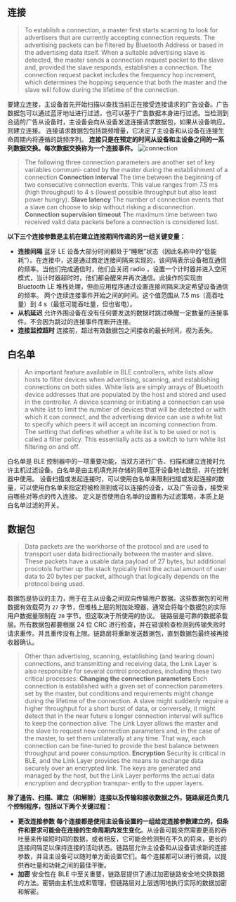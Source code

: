 ## 连接
> To establish a connection, a master first starts scanning to look for advertisers that are currently accepting connection requests. The advertising packets can be filtered by Bluetooth Address or based in the advertising data itself. When a suitable advertising slave is detected, the master sends a connection request packet to the slave and, provided the slave responds, establishes a connection. The connection request packet includes the frequency hop increment, which determines the hopping sequence that both the master and the slave will follow during the lifetime of the connection.

要建立连接，主设备首先开始扫描以查找当前正在接受连接请求的广告设备。广告数据包可以通过蓝牙地址进行过滤，也可以基于广告数据本身进行过滤。当检测到合适的广告从设备时，主设备会向从设备发送连接请求数据包，如果从设备响应，则建立连接。
连接请求数据包包括跳频增量，它决定了主设备和从设备在连接生命周期内将遵循的跳频序列。
**连接只是在预定的时间从设备和主设备之间的一系列数据交换。每次数据交换称为一个连接事件。**
![connection](https://picr.oss-cn-qingdao.aliyuncs.com/img/Pasted%20image%2020240521113715.png)

> The following three connection parameters are another set of key variables communi‐ cated by the master during the establishment of a connection
> **Connection interval**
> 	The time between the beginning of two consecutive connection events. This value ranges from 7.5 ms (high throughput) to 4 s (lowest possible throughput but also least power hungry).
> **Slave latency**
> 	The number of connection events that a slave can choose to skip without risking a disconnection.
> **Connection supervision timeout**
> 	The maximum time between two received valid data packets before a connection is considered lost.

**以下三个连接参数是主机在建立连接期间传递的另一组关键变量：**
- **连接间隔**
	蓝牙 LE 设备大部分时间都处于“睡眠”状态（因此名称中的“低能耗”）。在连接中，这是通过商定连接间隔来实现的，该间隔表示设备相互通信的频率。当他们完成通信时，他们会关闭 radio ，设置一个计时器并进入空闲模式，当计时器超时时，他们都会醒来并再次通信。此操作的实现由 Bluetooth LE 堆栈处理，但由应用程序通过设置连接间隔来决定希望设备通信的频率。
	两个连续连接事件开始之间的时间。这个值范围从 7.5 ms（高吞吐量）到 4 s（最低可能吞吐量，但也省电）。
- **从机延迟**
	允许外围设备在没有任何要发送的数据时跳过唤醒一定数量的连接事件。不会因为跳过的连接事件而断开连接。
- **连接监控超时**
	连接前，超过有效数据包之间接收的最长时间，视为丢失。
## 白名单
> An important feature available in BLE controllers, white lists allow hosts to filter devices when advertising, scanning, and establishing connections on both sides. White lists are simply arrays of Bluetooth device addresses that are populated by the host and stored and used in the controller. 
> A device scanning or initiating a connection can use a white list to limit the number of devices that will be detected or with which it can connect, and the advertising device can use a white list to specify which peers it will accept an incoming connection from. The setting that defines whether a white list is to be used or not is called a filter policy. This essentially acts as a switch to turn white list filtering on and off.

白名单是 BLE 控制器中的一项重要功能，当双方进行广告、扫描和建立连接时允许主机过滤设备。白名单是由主机填充并存储的简单蓝牙设备地址数组，并在控制器中使用。
设备扫描或发起连接时，可以使用白名单来限制扫描或发起连接的数量，可以使用白名单来指定将被检测到或可以连接的设备，以及广告设备，接受来自哪些对等点的传入连接。
定义是否使用白名单的设置称为过滤策略，本质上是白名单过滤的开关。
## 数据包
> Data packets are the workhorse of the protocol and are used to transport user data bidirectionally between the master and slave. These packets have a usable data payload of 27 bytes, but additional procotols further up the stack typically limit the actual amount of user data to 20 bytes per packet, although that logically depends on the protocol being used.

数据包是协议的主力，用于在主从设备之间双向传输用户数据。这些数据包的可用数据有效载荷为 `27` 字节，但堆栈上层的附加处理器，通常会将每个数据包的实际用户数据量限制在 `20` 字节。但这取决于所使用的协议。
链路层是可靠的数据承载层。所有数据包都要根据 24 位 CRC 进行检查，并在错误检查检测到传输失败时请求重传。并且重传没有上限。链路层将重新发送数据包，直到数据包最终被再接收器确认。
> Other than advertising, scanning, establishing (and tearing down) connections, and transmitting and receiving data, the Link Layer is also responsible for several control procedures, including these two critical processes: 
> **Changing the connection parameters**
> 	 Each connection is established with a given set of connection parameters set by the master, but conditions and requirements might change during the lifetime of the connection. A slave might suddenly require a higher throughput for a short burst of data, or conversely, it might detect that in the near future a longer connection interval will suffice to keep the connection alive. The Link Layer allows the master and the slave to request new connection parameters and, in the case of the master, to set them unilaterally at any time. That way, each connection can be fine-tuned to provide the best balance between throughput and power consumption. 
>  **Encryption** 
> 	 Security is critical in BLE, and the Link Layer provides the means to exchange data securely over an encrypted link. The keys are generated and managed by the host, but the Link Layer performs the actual data encryption and decryption transpar‐ ently to the upper layers.

**除了通告、扫描、建立（和解除）连接以及传输和接收数据之外，链路层还负责几个控制程序，包括以下两个关键过程：**
- **更改连接参数**
	**每个连接都是使用主设备设置的一组给定连接参数建立的，但条件和要求可能会在连接的生命周期内发生变化**。从设备可能突然需要更高的吞吐量来传输短时间的数据，或者相反，它可能会检测到在不久的将来，更长的连接间隔足以保持连接的活动状态。链路层允许主设备和从设备请求新的连接参数，并且主设备可以随时单方面设置它们。每个连接都可以进行微调，以提供吞吐量和功耗之间的最佳平衡。
- **加密**
	安全性在 BLE 中至关重要，链路层提供了通过加密链路安全地交换数据的方法。密钥由主机生成和管理，但链路层对上层透明地执行实际的数据加密和解密。